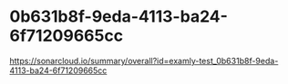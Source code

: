 # 0b631b8f-9eda-4113-ba24-6f71209665cc
https://sonarcloud.io/summary/overall?id=examly-test_0b631b8f-9eda-4113-ba24-6f71209665cc
